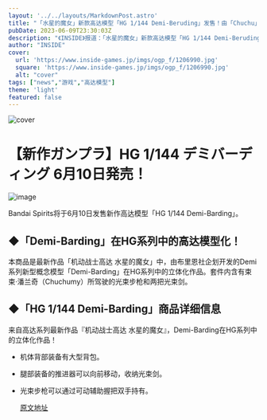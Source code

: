 ```yaml
---
layout: '../../layouts/MarkdownPost.astro'
title: "「水星的魔女」新款高达模型「HG 1/144 Demi-Beruding」发售！由「Chuchu」驾驶的“新型概念模型”"
pubDate: 2023-06-09T23:30:03Z
description: "《INSIDE》报道：「水星的魔女」新款高达模型「HG 1/144 Demi-Beruding」发售！由「Chuchu」驾驶的“新型概念模型”"
author: "INSIDE"
cover:
  url: 'https://www.inside-games.jp/imgs/ogp_f/1206990.jpg'
  square: 'https://www.inside-games.jp/imgs/ogp_f/1206990.jpg'
  alt: "cover"
tags: ["news","游戏","高达模型"]
theme: 'light'
featured: false
---
```


![cover](https://www.inside-games.jp/imgs/ogp_f/1206990.jpg)

# 【新作ガンプラ】HG 1/144 デミバーディング 6月10日発売！

![image](https://www.inside-games.jp/imgs/zoom/1206990.jpg)

Bandai Spirits将于6月10日发售新作高达模型「HG 1/144 Demi-Barding」。

## ◆「Demi-Barding」在HG系列中的高达模型化！

本商品是最新作品「机动战士高达 水星的魔女」中，由布里恩社企划开发的Demi系列新型概念模型「Demi-Barding」在HG系列中的立体化作品。套件内含有束束·潘兰奇（Chuchumy）所驾驶的光束步枪和两把光束剑。

## ◆「HG 1/144 Demi-Barding」商品详细信息

来自高达系列最新作品『机动战士高达 水星的魔女』，Demi-Barding在HG系列中的立体化作品！
- 机体背部装备有大型背包。
- 腿部装备的推进器可以向前移动，收纳光束剑。
- 光束步枪可以通过可动辅助握把双手持有。

  [原文地址](https://www.inside-games.jp/article/2023/06/10/146474.html)
